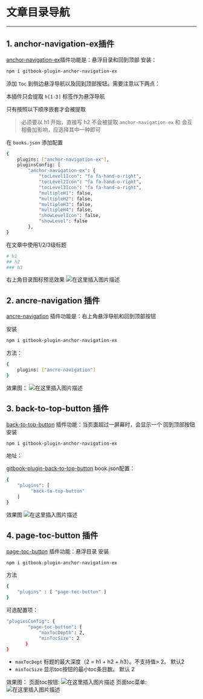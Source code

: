 # 文章目录导航


---

## 1.  anchor-navigation-ex插件

[anchor-navigation-ex](https://www.npmjs.com/package/gitbook-plugin-anchor-navigation-ex)插件功能是：悬浮目录和回到顶部
安装：

```bash
npm i gitbook-plugin-anchor-navigation-ex
```

添加 `Toc` 到侧边悬浮导航以及回到顶部按钮。需要注意以下两点：

本插件只会提取 `h[1-3]` 标签作为悬浮导航

只有按照以下顺序嵌套才会被提取

> 必须要以 h1 开始，直接写 h2 不会被提取 `anchor-navigation-ex` 和 会互相叠加影响，应选择其中一种即可

在 `books.json` 添加配置

```bash
{
    plugins: ["anchor-navigation-ex"],
    pluginsConfig: [
        "anchor-navigation-ex": {
            "tocLevel1Icon": "fa fa-hand-o-right",
            "tocLevel2Icon": "fa fa-hand-o-right",
            "tocLevel3Icon": "fa fa-hand-o-right",
            "multipleH1": false,
            "multipleH2": false,
            "multipleH3": false,
            "multipleH4": false,
            "showLevelIcon": false,
            "showLevel": false
        },
}
```
在文章中使用1/2/3级标题

```bash
# h1
## h2
### h3
```
右上角目录图标预览效果
![在这里插入图片描述](https://i-blog.csdnimg.cn/blog_migrate/46efd14b791fe028e1e45686def4940e.png)

##  2. ancre-navigation 插件
[ancre-navigation](https://www.npmjs.com/package/gitbook-plugin-ancre-navigation) 插件功能是：右上角悬浮导航和回到顶部按钮

安装

```bash
npm i gitbook-plugin-anchor-navigation-ex
```

方法：

```bash
{
    plugins: ["ancre-navigation"]
}
```
效果图：
![在这里插入图片描述](https://i-blog.csdnimg.cn/blog_migrate/73194f63c6c2d9c0b4683a60a23fe7ce.png)
##  3. back-to-top-button 插件
[back-to-top-button](https://www.npmjs.com/package/gitbook-plugin-back-to-top-button) 插件功能：当页面超过一屏幕时，会显示一个 回到顶部按钮
安装

```bash
npm i gitbook-plugin-anchor-navigation-ex
```

地址：

[gitbook-plugin-back-to-top-button](https://github.com/stuebersystems/gitbook-plugin-back-to-top-button)
book.json配置：

```bash
{
    "plugins": [
         "back-to-top-button"
    ]
}
```
效果图
![在这里插入图片描述](https://i-blog.csdnimg.cn/blog_migrate/56052da4cf52c1f5c610e908b23b923e.png)

## 4. page-toc-button 插件
[page-toc-button](https://www.npmjs.com/package/gitbook-plugin-page-toc-button) 插件功能：悬浮目录
安装

```bash
npm i gitbook-plugin-anchor-navigation-ex
```

方法

```bash
{
    "plugins" : [ "page-toc-button" ]
}
```
可选配置项：

```bash
"pluginsConfig": {
        "page-toc-button": {
            "maxTocDepth": 2,
            "minTocSize": 2
       }
}
```

 - `maxTocDept` 标题的最大深度（2 = h1 + h2 + h3）。不支持值> 2。 默认2
 - `minTocSize` 显示toc按钮的最小toc条目数。 默认 2

效果图：
页面toc按钮:
![在这里插入图片描述](https://i-blog.csdnimg.cn/blog_migrate/d12511077c131279422d9b69b01e8219.png)
页面toc菜单:
![在这里插入图片描述](https://i-blog.csdnimg.cn/blog_migrate/f2fd36ab5f8afd9f9ad245b7f263b507.png)



